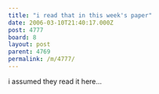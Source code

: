 ```yaml
---
title: "i read that in this week's paper"
date: 2006-03-10T21:40:17.000Z
post: 4777
board: 8
layout: post
parent: 4769
permalink: /m/4777/
---
```

i assumed they read it here...
